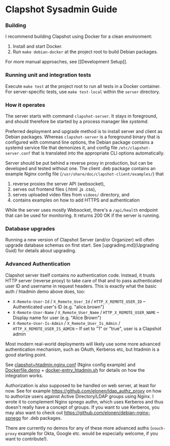 # Clapshot Sysadmin Guide

### Building

I recommend building Clapshot using Docker for a clean environment:

1. Install and start Docker.
2. Run `make debian-docker` at the project root to build Debian packages.

For more manual approaches, see [[Development Setup]].

### Running unit and integration tests

Execute `make test` at the project root to run all tests in a Docker container. For server-specific tests, use `make test-local` within the `server` directory.

### How it operates

The server starts with command `clapshot-server`. It stays in foreground, and should therefore be started by a process manager like *systemd*.

Preferred deployment and upgrade method is to install server and client as Debian packages. Whereas `clapshot-server` is a foreground binary that is configured with command line options,
the Debian package contains a systemd service file that demonizes it, and config file `/etc/clapshot-server.conf` that is translated into the appropriate CLI options automatically.

Server should be put behind a reverse proxy in production, but
can be developed and tested without one. The client .deb package contains an example Nginx config file (`/usr/share/doc/clapshot-client/examples/`) that

 1. reverse proxies the server API (websocket),
 2. serves out frontend files (.html .js .css),
 3. serves uploaded video files from `videos/` directory, and
 4. contains examples on how to add HTTPS and authentication

While the server uses mostly Websocket, there's a `/api/health` endpoint that can be used for monitoring. It returns 200 OK if the server is running.

### Database upgrades

Running a new version of Clapshot Server (and/or Organizer) will often upgrade database schemas on first start.
See [upgrading.md](Upgrading Guid) for details about upgrading.

### Advanced Authentication

Clapshot server itself contains no authentication code. Instead, it trusts
HTTP server (reverse proxy) to take care of that and to pass authenticated user ID
and username in request headers. This is exactly what the basic auth / htadmin demo
above does, too:

 - `X-Remote-User-Id` / `X_Remote_User_Id` / `HTTP_X_REMOTE_USER_ID` – Authenticated user's ID (e.g. "alice.brown")
 - `X-Remote-User-Name` / `X_Remote_User_Name` / `HTTP_X_REMOTE_USER_NAME` – Display name for user (e.g. "Alice Brown")
 - `X-Remote-User-Is-Admin` / `X_Remote_User_Is_Admin` / `HTTP_X_REMOTE_USER_IS_ADMIN` – If set to "1" or "true", user is a Clapshot admin

Most modern real-world deployments will likely use some more advanced authentication mechanism, such as OAuth, Kerberos etc, but htadmin is a good starting point.

See [clapshot+htadmin.nginx.conf](client/debian/additional_files/clapshot+htadmin.nginx.conf) (Nginx config example) and [Dockerfile.demo](Dockerfile.demo) +
[docker-entry_htadmin.sh](test/docker-entry_htadmin.sh) for details on how the integration works.

Authorization is also supposed to be handled on web server, at least for now.
See for example https://github.com/elonen/ldap_authz_proxy on how to authorize users against Active Directory/LDAP groups using Nginx. I wrote it to complement Nginx spnego authn, which uses Kerberos and thus doesn't really have a concept of groups.
If you want to use Kerberos, you may also want to check out https://github.com/elonen/debian-nginx-spnego
for .deb packages.

There are currently no demos for any of these more advanced auths (`vouch-proxy` example for Okta, Google etc. would be especially welcome, if you want to contribute!).
